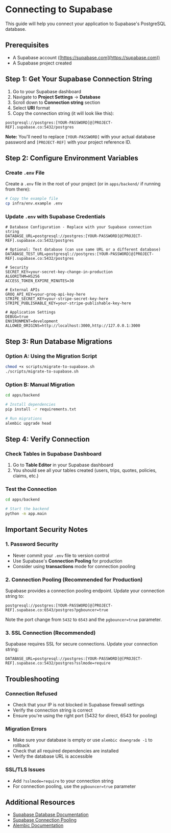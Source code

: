 # Connecting to Supabase

This guide will help you connect your application to Supabase's PostgreSQL database.

## Prerequisites

- A Supabase account ([https://supabase.com](https://supabase.com))
- A Supabase project created

## Step 1: Get Your Supabase Connection String

1. Go to your Supabase dashboard
2. Navigate to **Project Settings** → **Database**
3. Scroll down to **Connection string** section
4. Select **URI** format
5. Copy the connection string (it will look like this):

```
postgresql://postgres:[YOUR-PASSWORD]@[PROJECT-REF].supabase.co:5432/postgres
```

**Note:** You'll need to replace `[YOUR-PASSWORD]` with your actual database password and `[PROJECT-REF]` with your project reference ID.

## Step 2: Configure Environment Variables

### Create `.env` File

Create a `.env` file in the root of your project (or in `apps/backend/` if running from there):

```bash
# Copy the example file
cp infra/env.example .env
```

### Update `.env` with Supabase Credentials

```env
# Database Configuration - Replace with your Supabase connection string
DATABASE_URL=postgresql://postgres:[YOUR-PASSWORD]@[PROJECT-REF].supabase.co:5432/postgres

# Optional: Test database (can use same URL or a different database)
DATABASE_TEST_URL=postgresql://postgres:[YOUR-PASSWORD]@[PROJECT-REF].supabase.co:5432/postgres

# Security
SECRET_KEY=your-secret-key-change-in-production
ALGORITHM=HS256
ACCESS_TOKEN_EXPIRE_MINUTES=30

# External APIs
GROQ_API_KEY=your-groq-api-key-here
STRIPE_SECRET_KEY=your-stripe-secret-key-here
STRIPE_PUBLISHABLE_KEY=your-stripe-publishable-key-here

# Application Settings
DEBUG=true
ENVIRONMENT=development
ALLOWED_ORIGINS=http://localhost:3000,http://127.0.0.1:3000
```

## Step 3: Run Database Migrations

### Option A: Using the Migration Script

```bash
chmod +x scripts/migrate-to-supabase.sh
./scripts/migrate-to-supabase.sh
```

### Option B: Manual Migration

```bash
cd apps/backend

# Install dependencies
pip install -r requirements.txt

# Run migrations
alembic upgrade head
```

## Step 4: Verify Connection

### Check Tables in Supabase Dashboard

1. Go to **Table Editor** in your Supabase dashboard
2. You should see all your tables created (users, trips, quotes, policies, claims, etc.)

### Test the Connection

```bash
cd apps/backend

# Start the backend
python -m app.main
```

## Important Security Notes

### 1. Password Security

- Never commit your `.env` file to version control
- Use Supabase's **Connection Pooling** for production
- Consider using **transactions** mode for connection pooling

### 2. Connection Pooling (Recommended for Production)

Supabase provides a connection pooling endpoint. Update your connection string to:

```
postgresql://postgres:[YOUR-PASSWORD]@[PROJECT-REF].supabase.co:6543/postgres?pgbouncer=true
```

Note the port change from `5432` to `6543` and the `pgbouncer=true` parameter.

### 3. SSL Connection (Recommended)

Supabase requires SSL for secure connections. Update your connection string:

```
DATABASE_URL=postgresql://postgres:[YOUR-PASSWORD]@[PROJECT-REF].supabase.co:5432/postgres?sslmode=require
```

## Troubleshooting

### Connection Refused

- Check that your IP is not blocked in Supabase firewall settings
- Verify the connection string is correct
- Ensure you're using the right port (5432 for direct, 6543 for pooling)

### Migration Errors

- Make sure your database is empty or use `alembic downgrade -1` to rollback
- Check that all required dependencies are installed
- Verify the database URL is accessible

### SSL/TLS Issues

- Add `?sslmode=require` to your connection string
- For connection pooling, use the `pgbouncer=true` parameter

## Additional Resources

- [Supabase Database Documentation](https://supabase.com/docs/guides/database)
- [Supabase Connection Pooling](https://supabase.com/docs/guides/database/connecting-to-postgres#connection-pooler)
- [Alembic Documentation](https://alembic.sqlalchemy.org/)
